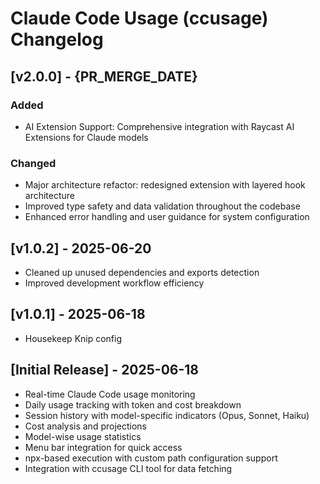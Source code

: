 # Claude Code Usage (ccusage) Changelog

## [v2.0.0] - {PR_MERGE_DATE}

### Added

- AI Extension Support: Comprehensive integration with Raycast AI Extensions for Claude models

### Changed

- Major architecture refactor: redesigned extension with layered hook architecture
- Improved type safety and data validation throughout the codebase
- Enhanced error handling and user guidance for system configuration

## [v1.0.2] - 2025-06-20

- Cleaned up unused dependencies and exports detection
- Improved development workflow efficiency

## [v1.0.1] - 2025-06-18

- Housekeep Knip config

## [Initial Release] - 2025-06-18

- Real-time Claude Code usage monitoring
- Daily usage tracking with token and cost breakdown
- Session history with model-specific indicators (Opus, Sonnet, Haiku)
- Cost analysis and projections
- Model-wise usage statistics
- Menu bar integration for quick access
- npx-based execution with custom path configuration support
- Integration with ccusage CLI tool for data fetching
